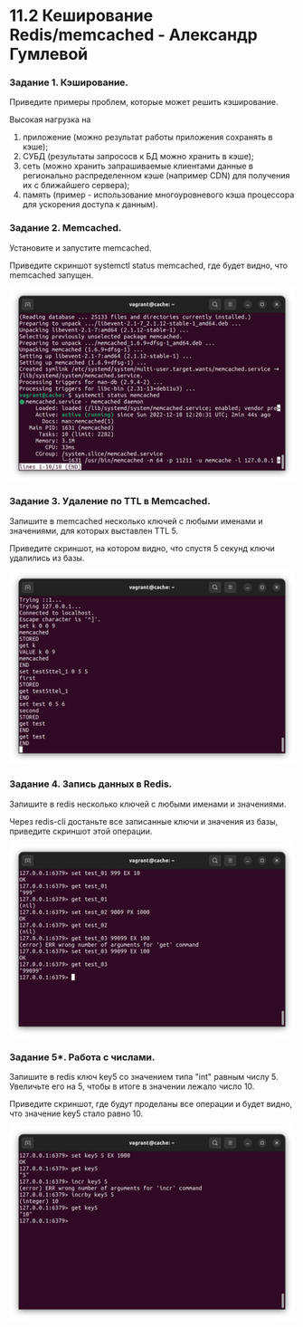 # 11.2 Кеширование Redis/memcached - Александр Гумлевой
### Задание 1. Кэширование.

Приведите примеры проблем, которые может решить кэширование.

Высокая нагрузка на
1. приложение (можно результат работы приложения сохранять в кэше);
2. СУБД (результаты запрососв к БД можно хранить в кэше);
3. сеть (можно хранить запрашиваемые клиентами данные в регионально распределенном кэше (например CDN) для получения их с ближайшего сервера);
4. память (пример - использование многоуровневого кэша процессора для ускорения доступа к данным).

### Задание 2. Memcached.

Установите и запустите memcached.

Приведите скриншот systemctl status memcached, где будет видно, что memcached запущен.

![Задание 2](./img/img-2.png)

### Задание 3. Удаление по TTL в Memcached.

Запишите в memcached несколько ключей с любыми именами и значениями, для которых выставлен TTL 5.

Приведите скриншот, на котором видно, что спустя 5 секунд ключи удалились из базы.

![Задание 4](./img/img-5.png)

### Задание 4. Запись данных в Redis.

Запишите в redis несколько ключей с любыми именами и значениями.

Через redis-cli достаньте все записанные ключи и значения из базы, приведите скриншот этой операции.

![Задание 4](./img/img-3.png)

### Задание 5*. Работа с числами.

Запишите в redis ключ key5 со значением типа "int" равным числу 5. Увеличьте его на 5, чтобы в итоге в значении лежало число 10.

Приведите скриншот, где будут проделаны все операции и будет видно, что значение key5 стало равно 10.

![Задание 5](./img/img-4.png)